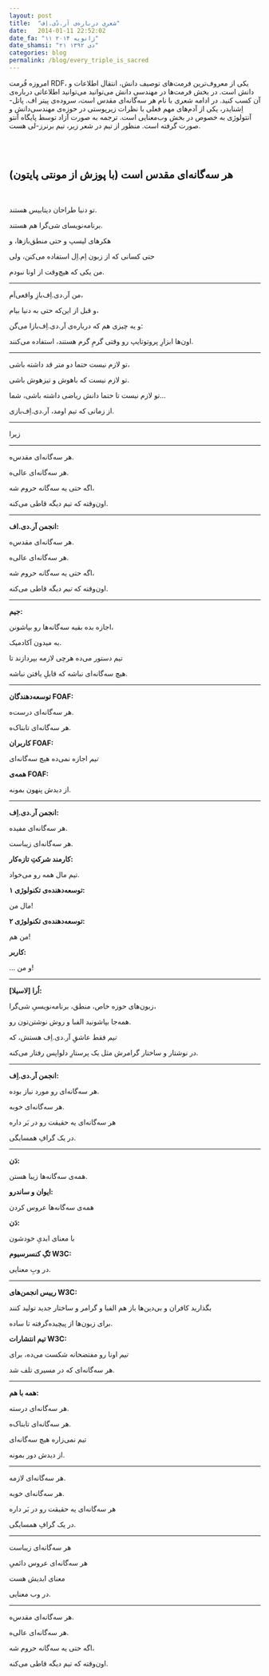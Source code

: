 ```yaml
---
layout: post
title:  "شعری درباره‌ی آر.دْی‌.اِف"
date:   2014-01-11 22:52:02
date_fa: "۱۱ ژانویه ۲۰۱۴"
date_shamsi: "۲۱ دی ۱۳۹۲"
categories: blog
permalink: /blog/every_triple_is_sacred
---
```

امروزه فُرمت RDF، یکی از معروف‌ترین فرمت‌های توصیف دانش، انتقال اطلاعات و دانش است. در بخش فرمت‌ها در مهندسی دانش می‌توانید می‌توانید اطلاعاتی درباره‌ی آن کسب کنید. در ادامه شعری با نام هر سه‌گانه‌ای مقدس است، سروده‌ی پیتر اف. پاتل-اِشنایدر، یکی از آدم‌های مهم فعلی با نظرات زیرپوستی در حوزه‌ی مهندسی‌دانش و آنتولوژی به خصوص در بخش وب‌معنایی است. ترجمه به صورت آزاد توسط پایگاه آنتو صورت گرفته است.
منظور از تیم در شعر زیر، تیم برنرز-لی هست.


<br />
<br />

## هر سه‌گانه‌ای مقدس است (با پوزش از مونتی پایتون)

<br />

تو دنیا طراحان دیتابیس هستند.

برنامه‌نویسای شی‌گرا هم هستند.

هکرهای لیسپ و حتی منطق‌بازها، و

حتی کسانی که از زبون اِم.اِل استفاده می‌کنن، ولی

من یکی که هیچ‌وقت از اونا نبودم.

---

من آر.دی.اِف‌بازِ واقعی‌اَم،

و قبل از این‌که حتی به دنیا بیام،

و یه چیزی هم که درباره‌ی آر.دی.اِف‌بازا می‌گن:

اون‌ها ابزارِ پروتوتایپ رو وقتی گرمِ گرم هستند، استفاده می‌کنند.

---
تو لازم نیست حتما دو متر قد داشته باشی،

تو لازم نیست که باهوش و تیزهوش باشی.

تو لازم نیست تا حتما دانش ریاضی داشته باشی، شما…

از زمانی که تیم اومد، آر.دی.‌اِف‌بازی.

---

زیرا

---



هر سه‌گانه‌ای مقدس‌ه.

هر سه‌گانه‌ای عالی‌ه.

اگه حتی یه سه‌گانه حروم شه،

اون‌وقته که تیم دیگه قاطی می‌کنه.

---

**انجمن آر.دی.اف:**

هر سه‌گانه‌ای مقدس‌ه.

هر سه‌گانه‌ای عالی‌ه.

اگه حتی یه سه‌گانه حروم شه،

اون‌وقته که *تیم* دیگه قاطی می‌کنه.

---

**جیم:**

اجازه بده بقیه سه‌گانه‌ها رو بپاشونن،

به میدون آکادمیک.

تیم دستور می‌ده هرچی لازمه بپردازند تا

هیچ سه‌گانه‌ای نباشه که قابلِ یافتن نباشه.

---

**توسعه‌دهندگان FOAF:**

هر سه‌گانه‌ای درست‌ه.

هر سه‌گانه‌ای تابناک‌ه.

**کاربران FOAF:**

*تیم* اجازه نمی‌ده هیچ سه‌گانه‌ای

**همه‌ی FOAF:**

از دیدش پنهون بمونه.

---

**انجمن آر.دی.‌اِف:**

هر سه‌گانه‌ای مفیده.

هر سه‌گانه‌ای زیباست.

**کارمند شرکتِ تازه‌کار:**

تیم مال همه رو می‌خواد.

**توسعه‌دهنده‌ی تکنولوژی ۱:**

مال من!

**توسعه‌دهنده‌ی تکنولوژی ۲:**

من هم!

**کاربر:**

… و من!

---

**اُرا [لاسیلا]:**

زبون‌های حوزه خاص، منطق، برنامه‌نویسیِ شی‌گرا،

همه‌جا بپاشونید الفبا و روش نوشتن‌تون رو.

*تیم* فقط عاشقِ آر.دی‌.اِف هستش، که

در نوشتار و ساختار گرامرش مثل یک پرستارِ دلواپس رفتار می‌کنه.

---

**انجمن آر.دی.اِف:**

هر سه‌گانه‌ای رو مورد نیاز بوده.

هر سه‌گانه‌ای خوبه.

هر سه‌گانه‌ای یه حقیقت رو در بَر داره

در یک گرافِ همسایگی.

---

**دَن:**

همه‌ی سه‌گانه‌ها زیبا هستن.

**ایوان و ساندرو:**

همه‌ی سه‌گانه‌ها عروس کردن

**دَن:**

با معنای ابدیِ خودشون

**تَگِ کنسرسیوم W3C:**

در وبِ معنایی.

---

**رییس انجمن‌های W3C:**

بگذارید کافران و بی‌دین‌ها باز هم الفبا و گرامر و ساختار جدید تولید کنند

برای زبون‌ها از پیچیده‌گرفته تا ساده.

**تیم انتشارات W3C:**

*تیم* اونا رو مفتضحانه شکست می‌ده، برای

هر سه‌گانه‌ای که در مسیری تلف شد.

---

**همه با هم:**

هر سه‌گانه‌ای درسته.

هر سه‌گانه‌ای تابناک‌ه.

تیم نمی‌زاره هیچ سه‌گانه‌ای

از دیدش دور بمونه.

---

هر سه‌گانه‌ای لازمه.

هر سه‌گانه‌ای خوبه.

هر سه‌گانه‌ای یه حقیقت رو در بَر داره

در یک گرافِ همسایگی.

---

هر سه‌گانه‌ای زیباست

هر سه‌گانه‌ای عروس دائمیِ

معنای ابدیش هست

در وب معنایی.

---

هر سه‌گانه‌ای مقدس‌ه.

هر سه‌گانه‌ای عالی‌ه.

اگه حتی یه سه‌گانه حروم شه،

اون‌وقته که تیم دیگه قاطی می‌کنه.